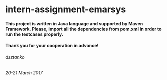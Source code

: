 # intern-assignment-emarsys

#### This project is written in Java language and supported by Maven Framework. Please, import all the dependencies from pom.xml in order to run the testcases properly. 

#### Thank you for your cooperation in advance!

###### dsztanko
*20-21 March 2017*